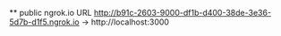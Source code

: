 \*\* public ngrok.io URL
http://b91c-2603-9000-df1b-d400-38de-3e36-5d7b-d1f5.ngrok.io -> http://localhost:3000
